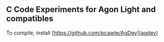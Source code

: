 ## C Code Experiments for Agon Light and compatibles

To compile, install [https://github.com/pcawte/AgDev](agdev)
